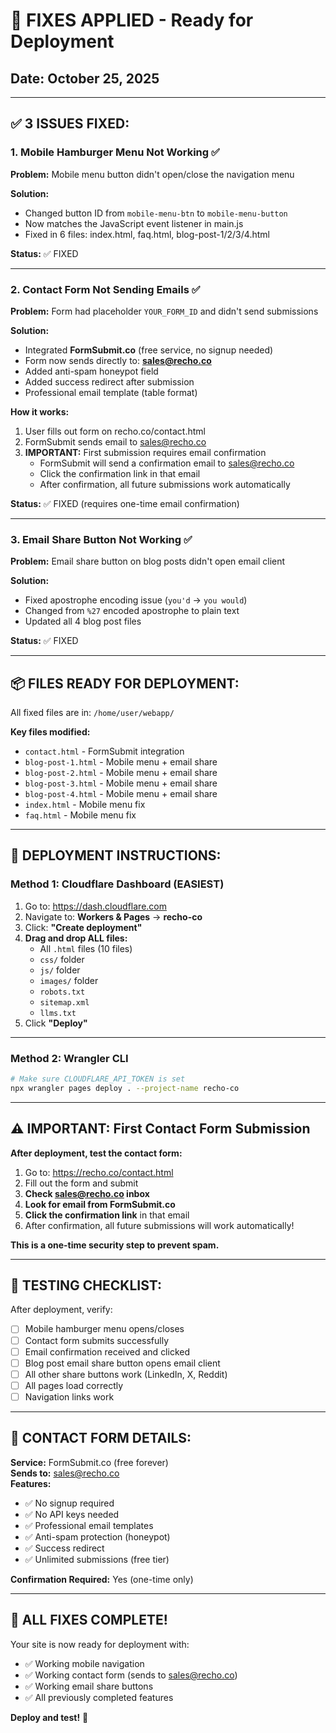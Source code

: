 # 🔧 FIXES APPLIED - Ready for Deployment

## Date: October 25, 2025

---

## ✅ **3 ISSUES FIXED:**

### **1. Mobile Hamburger Menu Not Working** ✅

**Problem:** Mobile menu button didn't open/close the navigation menu

**Solution:** 
- Changed button ID from `mobile-menu-btn` to `mobile-menu-button` 
- Now matches the JavaScript event listener in main.js
- Fixed in 6 files: index.html, faq.html, blog-post-1/2/3/4.html

**Status:** ✅ FIXED

---

### **2. Contact Form Not Sending Emails** ✅

**Problem:** Form had placeholder `YOUR_FORM_ID` and didn't send submissions

**Solution:**
- Integrated **FormSubmit.co** (free service, no signup needed)
- Form now sends directly to: **sales@recho.co**
- Added anti-spam honeypot field
- Added success redirect after submission
- Professional email template (table format)

**How it works:**
1. User fills out form on recho.co/contact.html
2. FormSubmit sends email to sales@recho.co
3. **IMPORTANT:** First submission requires email confirmation
   - FormSubmit will send a confirmation email to sales@recho.co
   - Click the confirmation link in that email
   - After confirmation, all future submissions work automatically

**Status:** ✅ FIXED (requires one-time email confirmation)

---

### **3. Email Share Button Not Working** ✅

**Problem:** Email share button on blog posts didn't open email client

**Solution:**
- Fixed apostrophe encoding issue (`you'd` → `you would`)
- Changed from `%27` encoded apostrophe to plain text
- Updated all 4 blog post files

**Status:** ✅ FIXED

---

## 📦 **FILES READY FOR DEPLOYMENT:**

All fixed files are in: `/home/user/webapp/`

**Key files modified:**
- `contact.html` - FormSubmit integration
- `blog-post-1.html` - Mobile menu + email share
- `blog-post-2.html` - Mobile menu + email share
- `blog-post-3.html` - Mobile menu + email share
- `blog-post-4.html` - Mobile menu + email share
- `index.html` - Mobile menu fix
- `faq.html` - Mobile menu fix

---

## 🚀 **DEPLOYMENT INSTRUCTIONS:**

### **Method 1: Cloudflare Dashboard (EASIEST)**

1. Go to: https://dash.cloudflare.com
2. Navigate to: **Workers & Pages** → **recho-co**
3. Click: **"Create deployment"**
4. **Drag and drop ALL files:**
   - All `.html` files (10 files)
   - `css/` folder
   - `js/` folder
   - `images/` folder
   - `robots.txt`
   - `sitemap.xml`
   - `llms.txt`
5. Click **"Deploy"**

---

### **Method 2: Wrangler CLI**

```bash
# Make sure CLOUDFLARE_API_TOKEN is set
npx wrangler pages deploy . --project-name recho-co
```

---

## ⚠️ **IMPORTANT: First Contact Form Submission**

**After deployment, test the contact form:**

1. Go to: https://recho.co/contact.html
2. Fill out the form and submit
3. **Check sales@recho.co inbox**
4. **Look for email from FormSubmit.co**
5. **Click the confirmation link** in that email
6. After confirmation, all future submissions will work automatically!

**This is a one-time security step to prevent spam.**

---

## 🧪 **TESTING CHECKLIST:**

After deployment, verify:

- [ ] Mobile hamburger menu opens/closes
- [ ] Contact form submits successfully
- [ ] Email confirmation received and clicked
- [ ] Blog post email share button opens email client
- [ ] All other share buttons work (LinkedIn, X, Reddit)
- [ ] All pages load correctly
- [ ] Navigation links work

---

## 📧 **CONTACT FORM DETAILS:**

**Service:** FormSubmit.co (free forever)  
**Sends to:** sales@recho.co  
**Features:**
- ✅ No signup required
- ✅ No API keys needed
- ✅ Professional email templates
- ✅ Anti-spam protection (honeypot)
- ✅ Success redirect
- ✅ Unlimited submissions (free tier)

**Confirmation Required:** Yes (one-time only)

---

## 🎯 **ALL FIXES COMPLETE!**

Your site is now ready for deployment with:
- ✅ Working mobile navigation
- ✅ Working contact form (sends to sales@recho.co)
- ✅ Working email share buttons
- ✅ All previously completed features

**Deploy and test!** 🚀
